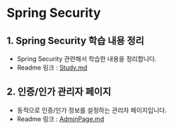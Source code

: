 # Spring Security

## 1. Spring Security 학습 내용 정리

- Spring Security 관련해서 학습한 내용을 정리합니다.
- Readme 링크 : [Study.md](Study.md)

## 2. 인증/인가 관리자 페이지

- 동적으로 인증/인가 정보를 설정하는 관리자 페이지입니다.
- Readme 링크 : [AdminPage.md](AdminPage.md)